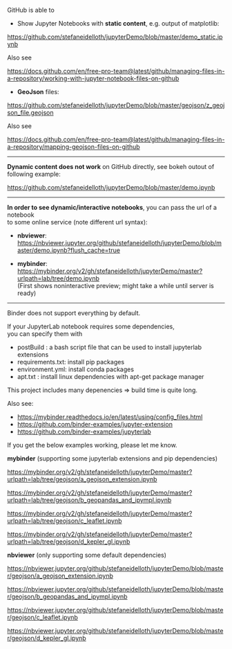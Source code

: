 GitHub is able to 

* Show Jupyter Notebooks with **static content**, e.g. output of matplotlib:

https://github.com/stefaneidelloth/jupyterDemo/blob/master/demo_static.ipynb

Also see

https://docs.github.com/en/free-pro-team@latest/github/managing-files-in-a-repository/working-with-jupyter-notebook-files-on-github

* **GeoJson** files:

https://github.com/stefaneidelloth/jupyterDemo/blob/master/geojson/z_geojson_file.geojson

Also see

https://docs.github.com/en/free-pro-team@latest/github/managing-files-in-a-repository/mapping-geojson-files-on-github

----

**Dynamic content does not work** on GitHub directly, see bokeh outout of following example:

https://github.com/stefaneidelloth/jupyterDemo/blob/master/demo.ipynb

----

**In order to see dynamic/interactive notebooks**, you can pass the url of a notebook<br>
to some online service (note different url syntax):

* **nbviewer**: https://nbviewer.jupyter.org/github/stefaneidelloth/jupyterDemo/blob/master/demo.ipynb?flush_cache=true

* **mybinder**: https://mybinder.org/v2/gh/stefaneidelloth/jupyterDemo/master?urlpath=lab/tree/demo.ipynb<br>
  (First shows noninteractive preview; might take a while until server is ready)
  
----

Binder does not support everything by default. 

If your JupyterLab notebook requires some dependencies,<br>
you can specify them with<br>
* postBuild : a bash script file that can be used to install jupyterlab extensions
* requirements.txt: install pip packages 
* environment.yml: install conda packages
* apt.txt : install linux dependencies with apt-get package manager

This project includes many depenencies => build time is quite long.

Also see:
* https://mybinder.readthedocs.io/en/latest/using/config_files.html
* https://github.com/binder-examples/jupyter-extension
* https://github.com/binder-examples/jupyterlab


If you get the below examples working, please let me know.


**mybinder** (supporting some jupyterlab extensions and pip dependencies)

https://mybinder.org/v2/gh/stefaneidelloth/jupyterDemo/master?urlpath=lab/tree/geojson/a_geojson_extension.ipynb

https://mybinder.org/v2/gh/stefaneidelloth/jupyterDemo/master?urlpath=lab/tree/geojson/b_geopandas_and_ipympl.ipynb

https://mybinder.org/v2/gh/stefaneidelloth/jupyterDemo/master?urlpath=lab/tree/geojson/c_leaflet.ipynb

https://mybinder.org/v2/gh/stefaneidelloth/jupyterDemo/master?urlpath=lab/tree/geojson/d_kepler_gl.ipynb


**nbviewer** (only supporting some default dependencies)

https://nbviewer.jupyter.org/github/stefaneidelloth/jupyterDemo/blob/master/geojson/a_geojson_extension.ipynb

https://nbviewer.jupyter.org/github/stefaneidelloth/jupyterDemo/blob/master/geojson/b_geopandas_and_ipympl.ipynb

https://nbviewer.jupyter.org/github/stefaneidelloth/jupyterDemo/blob/master/geojson/c_leaflet.ipynb

https://nbviewer.jupyter.org/github/stefaneidelloth/jupyterDemo/blob/master/geojson/d_kepler_gl.ipynb


